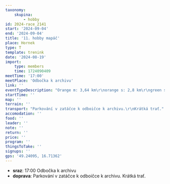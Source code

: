 ```yaml
---
taxonomy:
    skupina:
        - hobby
id: 2024-race_2141
start: '2024-09-04'
end: '2024-09-04'
title: '11. hobby mapáč'
place: Hornek
type: T
template: trenink
date: '2024-08-19'
import:
    type: members
    time: 1724090409
meetTime: '17:00'
meetPlace: 'Odbočka k archivu'
link: ''
eventTypeDescription: "Orange m: 3,64 km\r\norange s: 2,8 km\r\ngreen s: 2,1 km\r\npřevýšení značné... :)"
startTime: ''
map: ''
terrain: ''
transport: "Parkování v zatáčce k odboičce k archivu.\r\nKrátká trať."
accomodation: ''
food: ''
leader: ''
note: ''
return: ''
price: ''
program: ''
thingsToTake: ''
signups: ''
gps: '49.24095, 16.71362'
---
```


* **sraz**: 17:00 Odbočka k archivu
* **doprava**: Parkování v zatáčce k odboičce k archivu.
Krátká trať.
